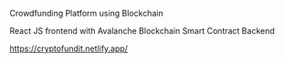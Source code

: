 Crowdfunding Platform using Blockchain 

React JS frontend with Avalanche Blockchain Smart Contract Backend

https://cryptofundit.netlify.app/
